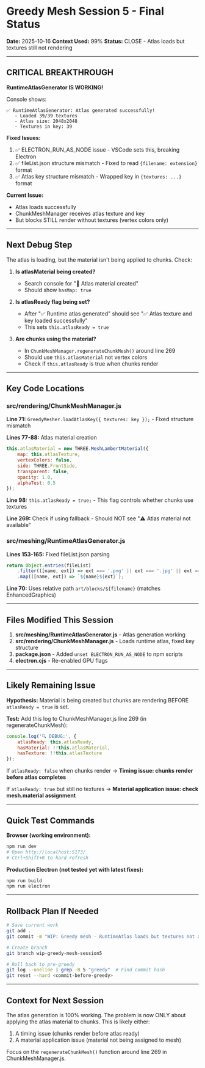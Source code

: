 # Greedy Mesh Session 5 - Final Status

**Date:** 2025-10-16
**Context Used:** 99%
**Status:** CLOSE - Atlas loads but textures still not rendering

---

## CRITICAL BREAKTHROUGH

**RuntimeAtlasGenerator IS WORKING!**

Console shows:
```
✅ RuntimeAtlasGenerator: Atlas generated successfully!
   - Loaded 39/39 textures
   - Atlas size: 2048x2048
   - Textures in key: 39
```

**Fixed Issues:**
1. ✅ ELECTRON_RUN_AS_NODE issue - VSCode sets this, breaking Electron
2. ✅ fileList.json structure mismatch - Fixed to read `{filename: extension}` format
3. ✅ Atlas key structure mismatch - Wrapped key in `{textures: ...}` format

**Current Issue:**
- Atlas loads successfully
- ChunkMeshManager receives atlas texture and key
- But blocks STILL render without textures (vertex colors only)

---

## Next Debug Step

The atlas is loading, but the material isn't being applied to chunks. Check:

1. **Is atlasMaterial being created?**
   - Search console for "🎨 Atlas material created"
   - Should show `hasMap: true`

2. **Is atlasReady flag being set?**
   - After "✅ Runtime atlas generated" should see "✅ Atlas texture and key loaded successfully"
   - This sets `this.atlasReady = true`

3. **Are chunks using the material?**
   - In `ChunkMeshManager.regenerateChunkMesh()` around line 269
   - Should use `this.atlasMaterial` not vertex colors
   - Check if `this.atlasReady` is true when chunks render

---

## Key Code Locations

### src/rendering/ChunkMeshManager.js
**Line 71:** `GreedyMesher.loadAtlasKey({ textures: key });` - Fixed structure mismatch

**Lines 77-88:** Atlas material creation
```javascript
this.atlasMaterial = new THREE.MeshLambertMaterial({
    map: this.atlasTexture,
    vertexColors: false,
    side: THREE.FrontSide,
    transparent: false,
    opacity: 1.0,
    alphaTest: 0.5
});
```

**Line 98:** `this.atlasReady = true;` - This flag controls whether chunks use textures

**Line 269:** Check if using fallback - Should NOT see "⚠️ Atlas material not available"

### src/meshing/RuntimeAtlasGenerator.js
**Lines 153-165:** Fixed fileList.json parsing
```javascript
return Object.entries(fileList)
    .filter(([name, ext]) => ext === '.png' || ext === '.jpg' || ext === '.jpeg')
    .map(([name, ext]) => `${name}${ext}`);
```

**Line 70:** Uses relative path `art/blocks/${filename}` (matches EnhancedGraphics)

---

## Files Modified This Session

1. **src/meshing/RuntimeAtlasGenerator.js** - Atlas generation working
2. **src/rendering/ChunkMeshManager.js** - Loads runtime atlas, fixed key structure
3. **package.json** - Added `unset ELECTRON_RUN_AS_NODE` to npm scripts
4. **electron.cjs** - Re-enabled GPU flags

---

## Likely Remaining Issue

**Hypothesis:** Material is being created but chunks are rendering BEFORE `atlasReady = true` is set.

**Test:** Add this log to ChunkMeshManager.js line 269 (in regenerateChunkMesh):
```javascript
console.log('🔍 DEBUG:', {
    atlasReady: this.atlasReady,
    hasMaterial: !!this.atlasMaterial,
    hasTexture: !!this.atlasTexture
});
```

If `atlasReady: false` when chunks render → **Timing issue: chunks render before atlas completes**

If `atlasReady: true` but still no textures → **Material application issue: check mesh.material assignment**

---

## Quick Test Commands

**Browser (working environment):**
```bash
npm run dev
# Open http://localhost:5173/
# Ctrl+Shift+R to hard refresh
```

**Production Electron (not tested yet with latest fixes):**
```bash
npm run build
npm run electron
```

---

## Rollback Plan If Needed

```bash
# Save current work
git add .
git commit -m "WIP: Greedy mesh - RuntimeAtlas loads but textures not applying"

# Create branch
git branch wip-greedy-mesh-session5

# Roll back to pre-greedy
git log --oneline | grep -B 5 "greedy"  # Find commit hash
git reset --hard <commit-before-greedy>
```

---

## Context for Next Session

The atlas generation is 100% working. The problem is now ONLY about applying the atlas material to chunks. This is likely either:
1. A timing issue (chunks render before atlas ready)
2. A material application issue (material not being assigned to mesh)

Focus on the `regenerateChunkMesh()` function around line 269 in ChunkMeshManager.js.
